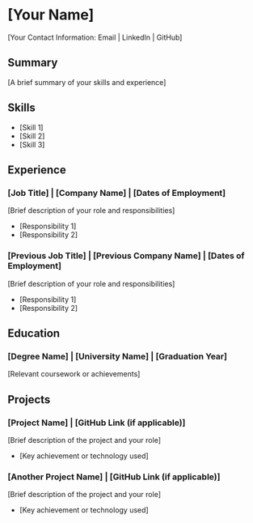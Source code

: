 # [Your Name]

[Your Contact Information: Email | LinkedIn | GitHub]

## Summary

[A brief summary of your skills and experience]

## Skills

- [Skill 1]
- [Skill 2]
- [Skill 3]

## Experience

### [Job Title] | [Company Name] | [Dates of Employment]

[Brief description of your role and responsibilities]

- [Responsibility 1]
- [Responsibility 2]

### [Previous Job Title] | [Previous Company Name] | [Dates of Employment]

[Brief description of your role and responsibilities]

- [Responsibility 1]
- [Responsibility 2]


## Education

### [Degree Name] | [University Name] | [Graduation Year]

[Relevant coursework or achievements]

## Projects

### [Project Name] | [GitHub Link (if applicable)]

[Brief description of the project and your role]

- [Key achievement or technology used]

### [Another Project Name] | [GitHub Link (if applicable)]

[Brief description of the project and your role]

- [Key achievement or technology used]
